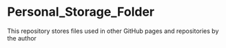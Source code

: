 # Personal_Storage_Folder
This repository stores files used in other GitHub pages and repositories by the author
